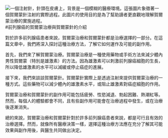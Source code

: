 ![一個注射針，針頭在皮膚上，背景是一個模糊的醫療環境。這張圖片象徵著一個賀爾蒙針注射的實際過程。此圖片的使用目的是為了幫助讀者更直觀地理解賀爾蒙治療的實施過程。](https://i.imgur.com/xa91onG.jpeg)
#前列腺癌的賀爾蒙治療與賀爾蒙針的介紹

對於許多前列腺癌患者來說，賀爾蒙治療和賀爾蒙針都是治療選擇的一部分。在這篇文章中，我們將深入探討這種治療方法，了解它如何運作及可能的副作用。

首先，我們來了解賀爾蒙治療。賀爾蒙治療是一種使用藥物或手術方法來減少體內男性賀爾蒙（特別是雄激素）的方法。因為雄激素可以刺激前列腺癌細胞的生長，所以降低雄激素的水平可以減緩或停止癌症的進展。

接下來，我們來談談賀爾蒙針。賀爾蒙針實際上是透過注射來提供賀爾蒙治療的一種方式。這些藥物可以減少體內的雄激素水平，或阻止雄激素對癌症細胞的作用。

賀爾蒙治療和賀爾蒙針的副作用可能包括疲勞、性慾減退、勃起困難、熱潮紅等。然而，每個人的體驗都會不同，且有些副作用可能會在治療過程中發生，或在治療後逐漸消失。

總的來說，賀爾蒙治療和賀爾蒙針對於許多前列腺癌患者來說，都是可行且有效的治療選擇。然而，就像所有醫療決策一樣，選擇這種治療方法應在充分了解其可能效果與副作用後，與醫生共同做出決定。

